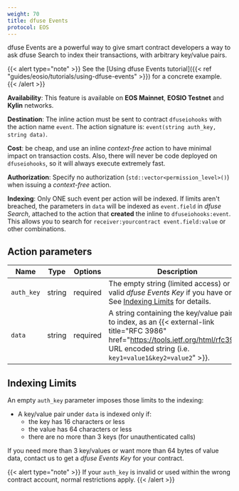 ```yaml
---
weight: 70
title: dfuse Events
protocol: EOS
---
```

dfuse Events are a powerful way to give smart contract developers a
way to ask dfuse Search to index their transactions, with arbitrary
key/value pairs.

{{< alert type="note" >}}
See the [Using dfuse Events tutorial]({{< ref "guides/eosio/tutorials/using-dfuse-events" >}}) for a concrete example.
{{< /alert >}}

**Availability**: This feature is available on **EOS Mainnet**, **EOSIO Testnet** and **Kylin** networks.

**Destination**: The inline action must be sent to contract `dfuseiohooks` with the action name `event`. The action signature is: `event(string auth_key, string data)`.

**Cost**: be cheap, and use an inline _context-free_ action to have minimal impact on transaction costs.  Also, there will never be code deployed on `dfuseiohooks`, so it will always execute extremely fast.

**Authorization**: Specify no authorization (`std::vector<permission_level>()`) when issuing a _context-free_ action.

**Indexing**: Only ONE such event per action will be indexed. If limits aren't breached, the parameters in `data` will be indexed as `event.field` in _dfuse Search_, attached to the action that **created** the inline to `dfuseiohooks:event`.  This allows you to search for `receiver:yourcontract event.field:value` or other combinations.


## Action parameters

Name | Type | Options | Description
-----|------|---------|------------
`auth_key` | string | required | The empty string (limited access) or a valid _dfuse Events Key_ if you have one. See [Indexing Limits](#dfuse-events-indexing-limits) for details.
`data` | string | required | A string containing the key/value pair list to index, as an {{< external-link title="RFC 3986" href="https://tools.ietf.org/html/rfc3986) URL encoded string (i.e. `key1=value1&key2=value2`" >}}.

## Indexing Limits

An empty `auth_key` parameter imposes those limits to the indexing:

- A key/value pair under `data` is indexed only if:
    - the key has 16 characters or less
    - the value has 64 characters or less
    - there are no more than 3 keys (for unauthenticated calls)

If you need more than 3 key/values or want more than 64 bytes of value data, contact us to get a _dfuse Events Key_ for your contract.

{{< alert type="note" >}}
If your `auth_key` is invalid or used within the wrong contract account, normal restrictions apply.
{{< /alert >}}
